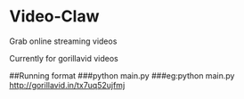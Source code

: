 # Video-Claw
Grab online streaming videos

Currently for gorillavid videos

##Running format
###python main.py <gorillqvid url>
###eg:python main.py http://gorillavid.in/tx7uq52ujfmj
